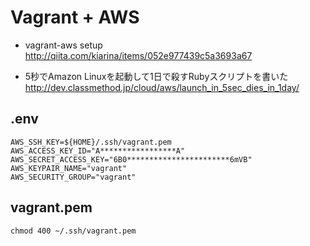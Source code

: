 # Vagrant + AWS

* vagrant-aws setup
http://qiita.com/kiarina/items/052e977439c5a3693a67

* 5秒でAmazon Linuxを起動して1日で殺すRubyスクリプトを書いた
http://dev.classmethod.jp/cloud/aws/launch_in_5sec_dies_in_1day/

## .env
```
AWS_SSH_KEY=${HOME}/.ssh/vagrant.pem
AWS_ACCESS_KEY_ID="A*****************A"
AWS_SECRET_ACCESS_KEY="6B0***********************6mVB"
AWS_KEYPAIR_NAME="vagrant"
AWS_SECURITY_GROUP="vagrant"
```

## vagrant.pem
```
chmod 400 ~/.ssh/vagrant.pem
```
